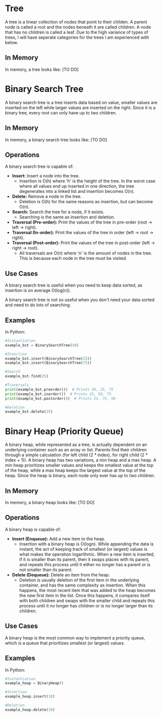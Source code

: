 # Tree

A tree is a linear collection of nodes that point to their childen. A parent node is called a root and the nodes beneath it are called children. A node that has no children is called a leaf. Due to the high variance of types of trees, I will have seperate categories for the trees I am experienced with below.

## In Memory

In memory, a tree looks like: \[TO DO\]

# Binary Search Tree

A binary search tree is a tree inserts data based on value, smaller values are inserted on the left while larger values are inserted on the right. Since it is a binary tree, every root can only have up to two children.

## In Memory

In memory, a binary search tree looks like: \[TO DO\]

## Operations

A binary search tree is capable of:

* **Insert:** Insert a node into the tree.
    * Insertion is O(h) where 'h' is the height of the tree. In the worst case where all values end up inserted in one direction, the tree degenerates into a linked list and insertion becomes O(n).
* **Delete:** Remove a node in the tree.
    * Deletion is O(h) for the same reasons as insertion, but can become O(n).
* **Search:** Search the tree for a node, if it exists.
    * Searching is the same as insertion and deletion.
* **Traversal (Pre-order):** Print the values of the tree in pre-order (root -> left -> right).
* **Traversal (In-order):** Print the values of the tree in order (left -> root -> right).
* **Traversal (Post-order):** Print the values of the tree in post-order (left -> right -> root).
    * All traversals are O(n) where 'n' is the amount of nodes in the tree. This is because each node in the tree must be visited.

## Use Cases

A binary search tree is useful when you need to keep data sorted, as insertion is on average O(log(n)).

A binary search tree is not so useful when you don't need your data sorted and need to do lots of searching.

## Examples

In Python:

```python
#Instantiation
example_bst = BinarySearchTree(50)

#Insertion
example_bst.insert(BinarySearchTree(25))
example_bst.insert(BinarySearchTree(75))

#Search
example_bst.find(25)

#Traversals
print(example_bst.preorder())  # Prints 50, 25, 75
print(example_bst.inorder())  # Prints 25, 50, 75
print(example_bst.postorder())  # Prints 25, 75, 50

#Deletion
example_bst.delete(25)
```

# Binary Heap (Priority Queue)

A binary heap, while represented as a tree, is actually dependent on an underlying container such as an array or list. Parents find their children through a simple calculation (for left child (2 * index), for right child (2 * index + 1)). A binary heap has two variations, a min heap and a max heap. A min heap prioritizes smaller values and keeps the smallest value at the top of the heap, while a max heap keeps the largest value at the top of the heap. Since the heap is binary, each node only ever has up to two children.

## In Memory

In memory, a binary heap looks like: \[TO DO\]

## Operations

A binary heap is capable of:

* **Insert (Enqueue):** Add a new item to the heap.
    * Insertion with a binary heap is O(logn). While appending the data is instant, the act of keeping track of smallest (or largest) values is what makes the operation logarithmic. When a new item is inserted, if it is smaller than its parent, then it swaps places with its parent, and repeats this process until it either no longer has a parent or is not smaller than its parent.
* **Delete (Dequeue):** Delete an item from the heap.
    * Deletion is usually deletion of the first item in the underlying container, and has the same complexity as insertion. When this happens, the most recent item that was added to the heap becomes the new first item in the list. Once this happens, it compares itself with both children and swaps with the smaller child and repeats this process until it no longer has children or is no longer larger than its children.

## Use Cases

A binary heap is the most common way to implement a priority queue, which is a queue that prioritizes smallest (or largest) values.

## Examples

In Python:

```python
#Instantiation
example_heap = BinaryHeap()

#Insertion
example_heap.insert(10)

#Deletion
example_heap.delete(10)
```

